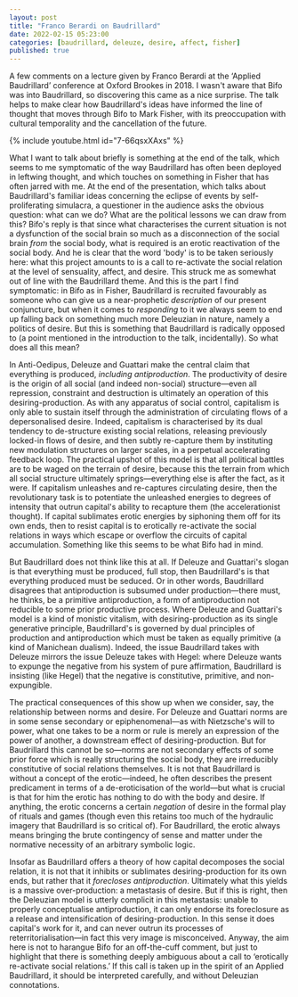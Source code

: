 ```yaml
---
layout: post
title: "Franco Berardi on Baudrillard"
date: 2022-02-15 05:23:00
categories: [baudrillard, deleuze, desire, affect, fisher]
published: true
---
```


A few comments on a lecture given by Franco Berardi at the ‘Applied Baudrillard’ conference at Oxford Brookes in 2018. I wasn't aware that Bifo was into Baudrillard, so discovering this came as a nice surprise. The talk helps to make clear how Baudrillard's ideas have informed the line of thought that moves through Bifo to Mark Fisher, with its preoccupation with cultural temporality and the cancellation of the future.

{% include youtube.html id="7-66qsxXAxs" %}

What I want to talk about briefly is something at the end of the talk, which seems to me symptomatic of the way Baudrillard has often been deployed in leftwing thought, and which touches on something in Fisher that has often jarred with me. At the end of the presentation, which talks about Baudrillard's familiar ideas concerning the eclipse of events by self-proliferating simulacra, a questioner in the audience asks the obvious question: what can we do? What are the political lessons we can draw from this? Bifo's reply is that since what characterises the current situation is not a dysfunction of the social brain so much as a disconnection of the social brain _from_ the social body, what is required is an erotic reactivation of the social body. And he is clear that the word 'body' is to be taken seriously here: what this project amounts to is a call to re-activate the social relation at the level of sensuality, affect, and desire. This struck me as somewhat out of line with the Baudrillard theme. And this is the part I find symptomatic: in Bifo as in Fisher, Baudrillard is recruited favourably as someone who can give us a near-prophetic _description_ of our present conjuncture, but when it comes to _responding_ to it we always seem to end up falling back on something much more Deleuzian in nature, namely a politics of desire. But this is something that Baudrillard is radically opposed to (a point mentioned in the introduction to the talk, incidentally). So what does all this mean?

In Anti-Oedipus, Deleuze and Guattari make the central claim that everything is produced, _including antiproduction_. The productivity of desire is the origin of all social (and indeed non-social) structure—even all repression, constraint and destruction is ultimately an operation of this desiring-production. As with any apparatus of social control, capitalism is only able to sustain itself through the administration of circulating flows of a depersonalised desire. Indeed, capitalism is characterised by its dual tendency to de-structure existing social relations, releasing previously locked-in flows of desire, and then subtly re-capture them by instituting new modulation structures on larger scales, in a perpetual accelerating feedback loop. The practical upshot of this model is that all political battles are to be waged on the terrain of desire, because this the terrain from which all social structure ultimately springs—everything else is after the fact, as it were. If capitalism unleashes and re-captures circulating desire, then the revolutionary task is to potentiate the unleashed energies to degrees of intensity that outrun capital's ability to recapture them (the accelerationist thought). If capital sublimates erotic energies by siphoning them off for its own ends, then to resist capital is to erotically re-activate the social relations in ways which escape or overflow the circuits of capital accumulation. Something like this seems to be what Bifo had in mind.

But Baudrillard does not think like this at all. If Deleuze and Guattari's slogan is that everything must be produced, full stop, then Baudrillard's is that everything produced must be seduced. Or in other words, Baudrillard disagrees that antiproduction is subsumed under production—there must, he thinks, be a primitive antiproduction, a form of antiproduction not reducible to some prior productive process. Where Deleuze and Guattari's model is a kind of monistic vitalism, with desiring-production as its single generative principle, Baudrillard's is governed by dual principles of production and antiproduction which must be taken as equally primitive (a kind of Manichean dualism). Indeed, the issue Baudrillard takes with Deleuze mirrors the issue Deleuze takes with Hegel: where Deleuze wants to expunge the negative from his system of pure affirmation, Baudrillard is insisting (like Hegel) that the negative is constitutive, primitive, and non-expungible.

The practical consequences of this show up when we consider, say, the relationship between norms and desire. For Deleuze and Guattari norms are in some sense secondary or epiphenomenal—as with Nietzsche's will to power, what one takes to be a norm or rule is merely an expression of the power of another, a downstream effect of desiring-production. But for Baudrillard this cannot be so—norms are not secondary effects of some prior force which is really structuring the social body, they are irreducibly constitutive of social relations themselves. It is not that Baudrillard is without a concept of the erotic—indeed, he often describes the present predicament in terms of a de-eroticisation of the world—but what is crucial is that for him the erotic has nothing to do with the body and desire. If anything, the erotic concerns a certain _negation_ of desire in the formal play of rituals and games (though even this retains too much of the hydraulic imagery that Baudrillard is so critical of). For Baudrillard, the erotic always means bringing the brute contingency of sense and matter under the normative necessity of an arbitrary symbolic logic.

Insofar as Baudrillard offers a theory of how capital decomposes the social relation, it is not that it inhibits or sublimates desiring-production for its own ends, but rather that it _forecloses antiproduction_. Ultimately what this yields is a massive over-production: a metastasis of desire. But if this is right, then the Deleuzian model is utterly complicit in this metastasis: unable to properly conceptualise antiproduction, it can only endorse its foreclosure as a release and intensification of desiring-production. In this sense it does capital's work for it, and can never outrun its processes of reterritorialisation—in fact this very image is misconceived. Anyway, the aim here is not to harangue Bifo for an off-the-cuff comment, but just to highlight that there is something deeply ambiguous about a call to ‘erotically re-activate social relations.’ If this call is taken up in the spirit of an Applied Baudrillard, it should be interpreted carefully, and without Deleuzian connotations.
